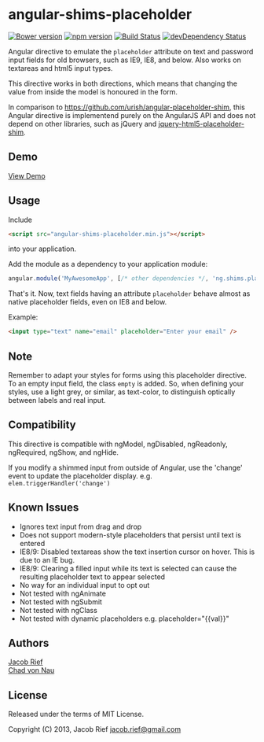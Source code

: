 angular-shims-placeholder
=========================
[![Bower version](https://badge.fury.io/bo/angular-shims-placeholder.svg)](http://badge.fury.io/bo/angular-shims-placeholder)
[![npm version](https://badge.fury.io/js/angular-shims-placeholder.svg)](http://badge.fury.io/js/angular-shims-placeholder)
[![Build Status](https://travis-ci.org/cvn/angular-shims-placeholder.svg?branch=master)](https://travis-ci.org/cvn/angular-shims-placeholder)
[![devDependency Status](https://david-dm.org/cvn/angular-shims-placeholder/dev-status.svg)](https://david-dm.org/cvn/angular-shims-placeholder#info=devDependencies)

Angular directive to emulate the `placeholder` attribute on text and password input fields for
old browsers, such as IE9, IE8, and below. Also works on textareas and html5 input types.

This directive works in both directions, which means that changing the value from inside the model 
is honoured in the form.  

In comparison to https://github.com/urish/angular-placeholder-shim, this Angular directive is
implementend purely on the AngularJS API and does not depend on other libraries, such as jQuery and
[jquery-html5-placeholder-shim](https://github.com/parndt/jquery-html5-placeholder-shim).

Demo
----

[View Demo](http://cvn.github.io/angular-shims-placeholder)

Usage
-----
Include 
```html
<script src="angular-shims-placeholder.min.js"></script>
```
into your application.

Add the module as a dependency to your application module:

```js
angular.module('MyAwesomeApp', [/* other dependencies */, 'ng.shims.placeholder']);
```

That's it. Now, text fields having an attribute `placeholder` behave almost as native
placeholder fields, even on IE8 and below.

Example:
```html
<input type="text" name="email" placeholder="Enter your email" />
```

Note
----
Remember to adapt your styles for forms using this placeholder directive. To an empty input field,
the class `empty` is added. So, when defining your styles, use a light grey, or similar, as text-color,
to distinguish optically between labels and real input.

Compatibility
-------------
This directive is compatible with ngModel, ngDisabled, ngReadonly, ngRequired, ngShow, and ngHide.

If you modify a shimmed input from outside of Angular, use the 'change' event to update the placeholder display. e.g. `elem.triggerHandler('change')`

Known Issues
------------
* Ignores text input from drag and drop
* Does not support modern-style placeholders that persist until text is entered
* IE8/9: Disabled textareas show the text insertion cursor on hover. This is due to an IE bug.
* IE8/9: Clearing a filled input while its text is selected can cause the resulting placeholder text to appear selected
* No way for an individual input to opt out
* Not tested with ngAnimate
* Not tested with ngSubmit
* Not tested with ngClass
* Not tested with dynamic placeholders e.g. placeholder="{{val}}"

Authors
-------

[Jacob Rief](https://github.com/jrief)  
[Chad von Nau](https://github.com/cvn)

License
-------
Released under the terms of MIT License.

Copyright (C) 2013, Jacob Rief <jacob.rief@gmail.com>
